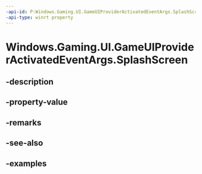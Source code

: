```yaml
---
-api-id: P:Windows.Gaming.UI.GameUIProviderActivatedEventArgs.SplashScreen
-api-type: winrt property
---
```


<!-- Property syntax.
public SplashScreen SplashScreen { get; }
-->

# Windows.Gaming.UI.GameUIProviderActivatedEventArgs.SplashScreen

## -description

## -property-value

## -remarks

## -see-also

## -examples

